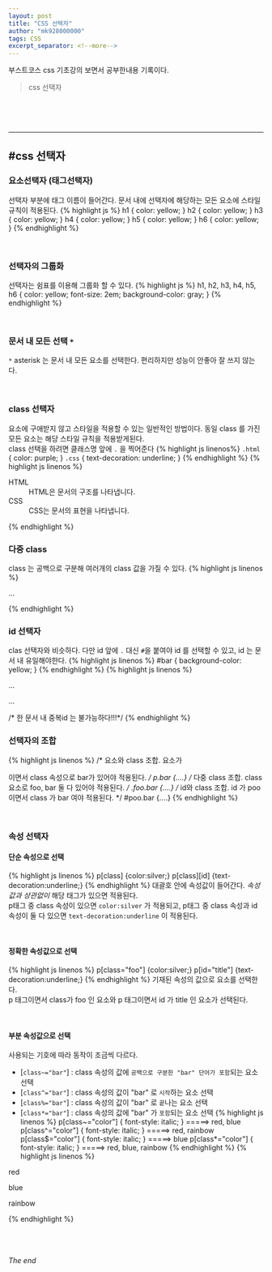 ```yaml
---
layout: post
title: "CSS 선택자"
author: "mk928000000"
tags: CSS
excerpt_separator: <!--more-->
---
```



부스트코스 css 기초강의 보면서 공부한내용 기록이다.
> css 선택자


<!--more-->
<br><br><br>
<hr>

## #css 선택자
### 요소선택자 (태그선택자)
선택자 부분에 태그 이름이 들어간다. 문서 내에 선택자에 해당하는 모든 요소에 스타일 규칙이 적용된다. 
{% highlight js %}
 h1 { color: yellow; }
 h2 { color: yellow; }
 h3 { color: yellow; }
 h4 { color: yellow; }
 h5 { color: yellow; }
 h6 { color: yellow; }
{% endhighlight %}

<br>

### 선택자의 그룹화
선택자는 쉼표를 이용해 그룹화 할 수 있다. 
{% highlight js %}
 h1, h2, h3, h4, h5, h6 { color: yellow; font-size: 2em; background-color: gray; }
{% endhighlight %}

<br>

### 문서 내 모든 선택 `*`
`*` asterisk 는 문서 내 모든 요소를 선택한다. 편리하지만 성능이 안좋아 잘 쓰지 않는다.

<br>

### class 선택자
요소에 구애받지 않고 스타일을 적용할 수 있는 일반적인 방법이다. 동일 class 를 가진 모든 요소는 해당 스타일 규칙을 적용받게된다.<br>
class 선택을 하려면 클래스명 앞에 `.` 을 찍어준다
{% highlight js linenos%}
`.html` { color: purple; }
`.css` { text-decoration: underline; }
{% endhighlight %}
{% highlight js linenos %}
<dl>
    <dt class="html">HTML</dt>
    <dd><span class="html">HTML</span>은 문서의 구조를 나타냅니다.</dd>
    <dt class="css">CSS</dt>
    <dd><span class="css">CSS</span>는 문서의 표현을 나타냅니다.</dd>
</dl>
{% endhighlight %}

<br>

### 다중 class
class 는 공백으로 구분해 여러개의 class 값을 가질 수 있다.
{% highlight js linenos %}
<p class="foo bar">...</p>
{% endhighlight %}

<br>

### id 선택자
clas 선택자와 비슷하다. 다만 id 앞에 `.` 대신 `#`을 붙여야 id 를 선택할 수 있고, id 는 문서 내 유일해야한다. 
{% highlight js linenos %}
 #bar { background-color: yellow; }
{% endhighlight %}
{% highlight js linenos %}
 <p id="bar"> ... </p>
 <p id="bar"> ... </p> /* 한 문서 내 중복id 는 불가능하다!!!*/  
{% endhighlight %}

<br>

### 선택자의 조합
{% highlight js linenos %}
 /* 요소와 class 조합. 요소가 <p>이면서 class 속성으로 bar가 있어야 적용된다. */
 p.bar {....}
 /* 다중 class 조합. class 요소로 foo, bar 둘 다 있어야 적용된다. */
 .foo.bar {....}
 /* id와 class 조합. id 가 poo 이면서 class 가 bar 여야 적용된다. */
 #poo.bar {....}
{% endhighlight %}

<br>

### 속성 선택자
#### 단순 속성으로 선택
{% highlight js linenos %}
 p[class] {color:silver;}
 p[class][id] {text-decoration:underline;}
{% endhighlight %}
 대괄호 안에 속성값이 들어간다. _속성값과 상관없이_ 해당 태그가 있으면 적용된다.<br>
 p태그 중 class 속성이 있으면 `color:silver` 가 적용되고, p태그 중 class 속성과 id 속성이 둘 다 있으면 `text-decoration:underline` 이 적용된다.

<br>

#### 정확한 속성값으로 선택
{% highlight js linenos %}
p[class="foo"] {color:silver;}
p[id="title"] {text-decoration:underline;}
{% endhighlight %}
 기재된 속성의 값으로 요소를 선택한다. <br>
 p 태그이면서 class가 foo 인 요소와 p 태그이면서 id 가 title 인 요소가 선택된다.

<br>

#### 부분 속성값으로 선택
사용되는 기호에 따라 동작이 조금씩 다르다.
* [`class~="bar"`] : class 속성의 값에 `공백으로 구분한 "bar" 단어가 포함`되는 요소 선택
* [`class^="bar"`] : class 속성의 값이 "bar" 로 `시작`하는 요소 선택
* [`class%="bar"`] : class 속성의 값이 "bar" 로 `끝`나는 요소 선택
* [`class*="bar"`] : class 속성의 값에 "bar" 가 `포함`되는 요소 선택
{% highlight js linenos %}
  p[class~="color"] { font-style: italic; } =====> red, blue
  p[class^="color"] { font-style: italic; } =====> red, rainbow
  p[class$="color"] { font-style: italic; } =====> blue
  p[class*="color"] { font-style: italic; } =====> red, blue, rainbow
{% endhighlight %}
{% highlight js linenos %}
 <p class="color hot">red</p>
 <p class="cool color">blue</p>
 <p class="colorful nature">rainbow</p>
{% endhighlight %}


<br>


<br><br><br>
_The end_

